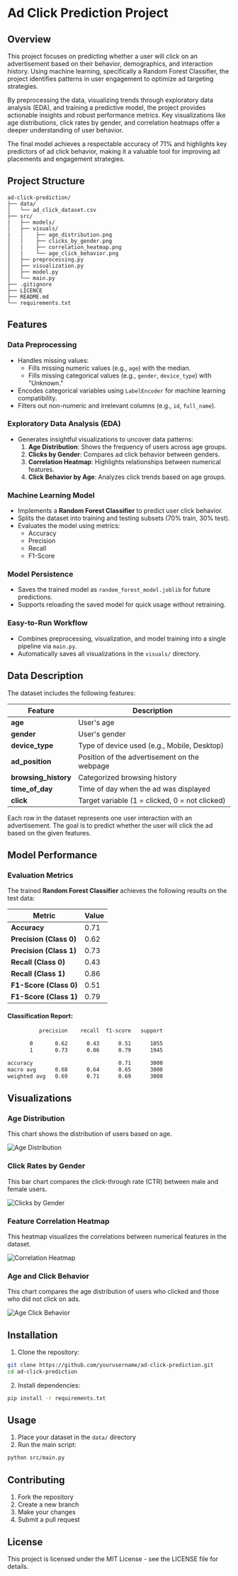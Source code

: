# Ad Click Prediction Project

## Overview
This project focuses on predicting whether a user will click on an advertisement based on their behavior, demographics, and interaction history. Using machine learning, specifically a Random Forest Classifier, the project identifies patterns in user engagement to optimize ad targeting strategies.

By preprocessing the data, visualizing trends through exploratory data analysis (EDA), and training a predictive model, the project provides actionable insights and robust performance metrics. Key visualizations like age distributions, click rates by gender, and correlation heatmaps offer a deeper understanding of user behavior.

The final model achieves a respectable accuracy of 71% and highlights key predictors of ad click behavior, making it a valuable tool for improving ad placements and engagement strategies.

## Project Structure
```
ad-click-prediction/
├── data/
│   └── ad_click_dataset.csv
├── src/
|   ├── models/
│   ├── visuals/
|   │    ├── age_distribution.png
│   |    ├── clicks_by_gender.png
│   |    ├── correlation_heatmap.png
│   |    └── age_click_behavior.png
│   ├── preprocessing.py
│   ├── visualization.py
│   ├── model.py
│   └── main.py
├── .gitignore
├── LICENCE
├── README.md
└── requirements.txt
```

## Features

### Data Preprocessing
- Handles missing values:
  - Fills missing numeric values (e.g., `age`) with the median.
  - Fills missing categorical values (e.g., `gender`, `device_type`) with "Unknown."
- Encodes categorical variables using `LabelEncoder` for machine learning compatibility.
- Filters out non-numeric and irrelevant columns (e.g., `id`, `full_name`).

### Exploratory Data Analysis (EDA)
- Generates insightful visualizations to uncover data patterns:
  1. **Age Distribution**: Shows the frequency of users across age groups.
  2. **Clicks by Gender**: Compares ad click behavior between genders.
  3. **Correlation Heatmap**: Highlights relationships between numerical features.
  4. **Click Behavior by Age**: Analyzes click trends based on age groups.

### Machine Learning Model
- Implements a **Random Forest Classifier** to predict user click behavior.
- Splits the dataset into training and testing subsets (70% train, 30% test).
- Evaluates the model using metrics:
  - Accuracy
  - Precision
  - Recall
  - F1-Score

### Model Persistence
- Saves the trained model as `random_forest_model.joblib` for future predictions.
- Supports reloading the saved model for quick usage without retraining.

### Easy-to-Run Workflow
- Combines preprocessing, visualization, and model training into a single pipeline via `main.py`.
- Automatically saves all visualizations in the `visuals/` directory.



## Data Description
The dataset includes the following features:

| Feature            | Description                                       |
|--------------------|---------------------------------------------------|
| **age**            | User's age                                        |
| **gender**         | User's gender                                     |
| **device_type**    | Type of device used (e.g., Mobile, Desktop)       |
| **ad_position**    | Position of the advertisement on the webpage      |
| **browsing_history** | Categorized browsing history                     |
| **time_of_day**    | Time of day when the ad was displayed             |
| **click**          | Target variable (1 = clicked, 0 = not clicked)    |

Each row in the dataset represents one user interaction with an advertisement. The goal is to predict whether the user will click the ad based on the given features.

## Model Performance

### Evaluation Metrics
The trained **Random Forest Classifier** achieves the following results on the test data:

| Metric                     | Value   |
|----------------------------|---------|
| **Accuracy**                | 0.71    |
| **Precision (Class 0)**     | 0.62    |
| **Precision (Class 1)**     | 0.73    |
| **Recall (Class 0)**        | 0.43    |
| **Recall (Class 1)**        | 0.86    |
| **F1-Score (Class 0)**      | 0.51    |
| **F1-Score (Class 1)**      | 0.79    |

#### Classification Report:
```bash
          precision    recall  f1-score   support

       0       0.62      0.43      0.51      1055
       1       0.73      0.86      0.79      1945

accuracy                           0.71      3000
macro avg      0.68      0.64      0.65      3000
weighted avg   0.69      0.71      0.69      3000
```
## Visualizations

### Age Distribution
This chart shows the distribution of users based on age.

![Age Distribution](src/visuals/age_click_behavior.png)

### Click Rates by Gender
This bar chart compares the click-through rate (CTR) between male and female users.

![Clicks by Gender](src/visuals/clicks_by_gender.png)

### Feature Correlation Heatmap
This heatmap visualizes the correlations between numerical features in the dataset.

![Correlation Heatmap](src/visuals/correlation_heatmap.png)

### Age and Click Behavior
This chart compares the age distribution of users who clicked and those who did not click on ads.

![Age Click Behavior](src/visuals/age_click_behavior.png)


## Installation
1. Clone the repository:
```bash
git clone https://github.com/yourusername/ad-click-prediction.git
cd ad-click-prediction
```

2. Install dependencies:
```bash
pip install -r requirements.txt
```

## Usage
1. Place your dataset in the `data/` directory
2. Run the main script:
```bash
python src/main.py
```


## Contributing
1. Fork the repository
2. Create a new branch
3. Make your changes
4. Submit a pull request

## License
This project is licensed under the MIT License - see the LICENSE file for details.
